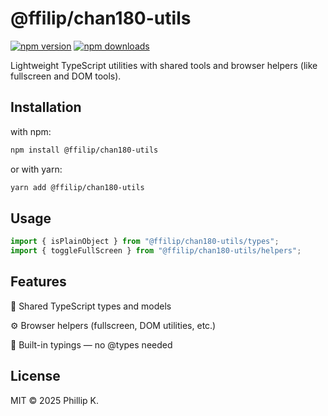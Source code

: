 # @ffilip/chan180-utils

[![npm version](https://img.shields.io/npm/v/@ffilip/chan180-utils.svg)](https://www.npmjs.com/package/@ffilip/chan180-utils)
[![npm downloads](https://img.shields.io/npm/dt/@ffilip/chan180-utils.svg)](https://www.npmjs.com/package/@ffilip/chan180-utils)

Lightweight TypeScript utilities with shared tools and browser helpers (like fullscreen and DOM tools).

## Installation

with npm:

```bash
npm install @ffilip/chan180-utils
```

or with yarn:

```bash
yarn add @ffilip/chan180-utils
```

## Usage

```ts
import { isPlainObject } from "@ffilip/chan180-utils/types";
import { toggleFullScreen } from "@ffilip/chan180-utils/helpers";
```

<!-- ### Optional global styles

To include the default styles, import them manually in your app entry:

```ts
import "@ffilip/chan180-utils/styles.css";
``` -->

## Features

🧩 Shared TypeScript types and models

⚙️ Browser helpers (fullscreen, DOM utilities, etc.)

🧠 Built-in typings — no @types needed

## License

MIT © 2025 Phillip K.
